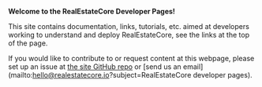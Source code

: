 **Welcome to the RealEstateCore Developer Pages!**

This site contains documentation, links, tutorials, etc. aimed at developers working to understand and deploy RealEstateCore, see the links at the top of the page.

If you would like to contribute to or request content at this webpage, please set up an issue at [the site GitHub repo](https://github.com/RealEstateCore/realestatecore.github.io) or [send us an email](mailto:hello@realestatecore.io?subject=RealEstateCore developer pages).
